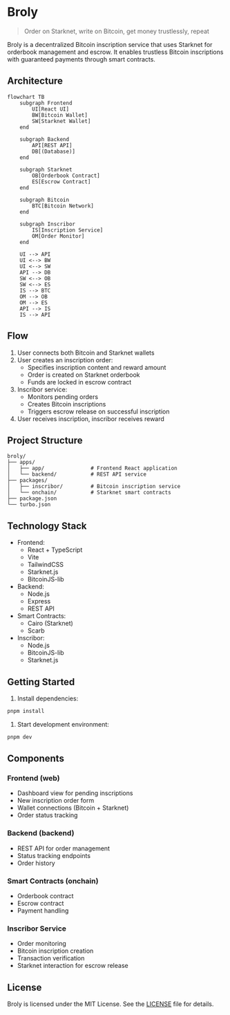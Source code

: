 # Broly

> Order on Starknet, write on Bitcoin, get money trustlessly, repeat

Broly is a decentralized Bitcoin inscription service that uses Starknet for orderbook management and escrow. It enables trustless Bitcoin inscriptions with guaranteed payments through smart contracts.

## Architecture

```mermaid
flowchart TB
    subgraph Frontend
        UI[React UI]
        BW[Bitcoin Wallet]
        SW[Starknet Wallet]
    end

    subgraph Backend
        API[REST API]
        DB[(Database)]
    end

    subgraph Starknet
        OB[Orderbook Contract]
        ES[Escrow Contract]
    end

    subgraph Bitcoin
        BTC[Bitcoin Network]
    end

    subgraph Inscribor
        IS[Inscription Service]
        OM[Order Monitor]
    end

    UI --> API
    UI <--> BW
    UI <--> SW
    API --> DB
    SW <--> OB
    SW <--> ES
    IS --> BTC
    OM --> OB
    OM --> ES
    API --> IS
    IS --> API
```

## Flow

1. User connects both Bitcoin and Starknet wallets
2. User creates an inscription order:
   - Specifies inscription content and reward amount
   - Order is created on Starknet orderbook
   - Funds are locked in escrow contract
3. Inscribor service:
   - Monitors pending orders
   - Creates Bitcoin inscriptions
   - Triggers escrow release on successful inscription
4. User receives inscription, inscribor receives reward

## Project Structure

```text
broly/
├── apps/
│   ├── app/               # Frontend React application
│   └── backend/           # REST API service
├── packages/
│   ├── inscribor/         # Bitcoin inscription service
│   └── onchain/           # Starknet smart contracts
├── package.json
└── turbo.json
```

## Technology Stack

- Frontend:
  - React + TypeScript
  - Vite
  - TailwindCSS
  - Starknet.js
  - BitcoinJS-lib
- Backend:
  - Node.js
  - Express
  - REST API
- Smart Contracts:
  - Cairo (Starknet)
  - Scarb
- Inscribor:
  - Node.js
  - BitcoinJS-lib
  - Starknet.js

## Getting Started

1. Install dependencies:

```bash
pnpm install
```

1. Start development environment:

```bash
pnpm dev
```

## Components

### Frontend (web)

- Dashboard view for pending inscriptions
- New inscription order form
- Wallet connections (Bitcoin + Starknet)
- Order status tracking

### Backend (backend)

- REST API for order management
- Status tracking endpoints
- Order history

### Smart Contracts (onchain)

- Orderbook contract
- Escrow contract
- Payment handling

### Inscribor Service

- Order monitoring
- Bitcoin inscription creation
- Transaction verification
- Starknet interaction for escrow release

## License

Broly is licensed under the MIT License. See the [LICENSE](LICENSE) file for details.
